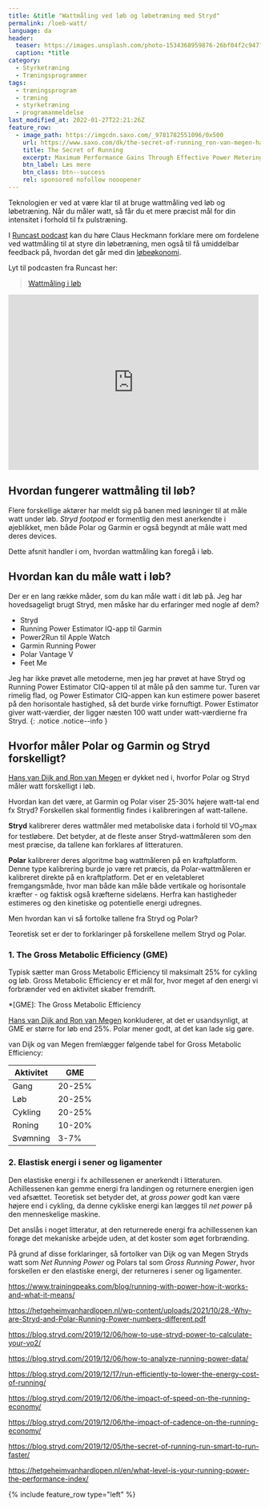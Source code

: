 ```yaml
---
title: &title "Wattmåling ved løb og løbetræning med Stryd"
permalink: /loeb-watt/
language: da
header:
  teaser: https://images.unsplash.com/photo-1534368959876-26bf04f2c947?ixlib=rb-1.2.1&ixid=MnwxMjA3fDB8MHxwaG90by1wYWdlfHx8fGVufDB8fHx8&auto=format&fit=crop&w=400&q=5
  caption: *title
category:
  - Styrketræning
  - Træningsprogrammer
tags:
  - træningsprogram
  - træning
  - styrketræning
  - programanmeldelse
last_modified_at: 2022-01-27T22:21:26Z
feature_row:
  - image_path: https://imgcdn.saxo.com/_9781782551096/0x500
    url: https://www.saxo.com/dk/the-secret-of-running_ron-van-megen-hans-van-dijk_paperback_9781782551096
    title: The Secret of Running
    excerpt: Maximum Performance Gains Through Effective Power Metering and Training Analysis
    btn_label: Læs mere
    btn_class: btn--success
    rel: sponsored nofollow nooopener
---
```


Teknologien er ved at være klar til at bruge wattmåling ved løb og løbetræning. Når du måler watt, så får du et mere præcist mål for din intensitet i forhold til fx pulstræning.

I [Runcast podcast](https://runcast.dk/podcast/wattmaaling-i-loeb/) kan du høre Claus Heckmann forklare mere om fordelene ved wattmåling til at styre din løbetræning, men også til få umiddelbar feedback på, hvordan det går med din [løbeøkonomi](/lobeokonomi/).

Lyt til podcasten fra Runcast her:

<blockquote class="wp-embedded-content" data-secret="RXYCSbDj4V"><a href="https://runcast.dk/podcast/wattmaaling-i-loeb/">Wattmåling i løb</a></blockquote><iframe sandbox="allow-scripts" security="restricted" src="https://runcast.dk/podcast/wattmaaling-i-loeb/embed/#?secret=RXYCSbDj4V" width="500" height="350" title="“Wattmåling i løb” — Runcast" data-secret="RXYCSbDj4V" frameborder="0" marginwidth="0" marginheight="0" scrolling="no" class="wp-embedded-content"></iframe><script type="text/javascript">/*! This file is auto-generated */!function(c,d){"use strict";var e=!1,o=!1;if(d.querySelector)if(c.addEventListener)e=!0;if(c.wp=c.wp||{},!c.wp.receiveEmbedMessage)if(c.wp.receiveEmbedMessage=function(e){var t=e.data;if(t)if(t.secret||t.message||t.value)if(!/[^a-zA-Z0-9]/.test(t.secret)){for(var r,a,i,s=d.querySelectorAll('iframe[data-secret="'+t.secret+'"]'),n=d.querySelectorAll('blockquote[data-secret="'+t.secret+'"]'),o=0;o<n.length;o++)n[o].style.display="none";for(o=0;o<s.length;o++)if(r=s[o],e.source===r.contentWindow){if(r.removeAttribute("style"),"height"===t.message){if(1e3<(i=parseInt(t.value,10)))i=1e3;else if(~~i<200)i=200;r.height=i}if("link"===t.message)if(a=d.createElement("a"),i=d.createElement("a"),a.href=r.getAttribute("src"),i.href=t.value,i.host===a.host)if(d.activeElement===r)c.top.location.href=t.value}}},e)c.addEventListener("message",c.wp.receiveEmbedMessage,!1),d.addEventListener("DOMContentLoaded",t,!1),c.addEventListener("load",t,!1);function t(){if(!o){o=!0;for(var e,t,r,a=-1!==navigator.appVersion.indexOf("MSIE 10"),i=!!navigator.userAgent.match(/Trident.*rv:11\./),s=d.querySelectorAll("iframe.wp-embedded-content"),n=0;n<s.length;n++){if(!(r=(t=s[n]).getAttribute("data-secret")))r=Math.random().toString(36).substr(2,10),t.src+="#?secret="+r,t.setAttribute("data-secret",r);if(a||i)(e=t.cloneNode(!0)).removeAttribute("security"),t.parentNode.replaceChild(e,t);t.contentWindow.postMessage({message:"ready",secret:r},"*")}}}}(window,document);</script>

## Hvordan fungerer wattmåling til løb?

Flere forskellige aktører har meldt sig på banen med løsninger til at måle watt under løb. _Stryd footpod_ er formentlig den mest anerkendte i øjeblikket, men både Polar og Garmin er også begyndt at måle watt med deres devices.

Dette afsnit handler i om, hvordan wattmåling kan foregå i løb.



## Hvordan kan du måle watt i løb?

Der er en lang række måder, som du kan måle watt i dit løb på. Jeg har hovedsageligt brugt Stryd, men måske har du erfaringer med nogle af dem?

- Stryd
- Running Power Estimator IQ-app til Garmin
- Power2Run til Apple Watch
- Garmin Running Power
- Polar Vantage V
- Feet Me

Jeg har ikke prøvet alle metoderne, men jeg har prøvet at have Stryd og Running Power Estimator CIQ-appen til at måle på den samme tur. Turen var rimelig flad, og Power Estimator CIQ-appen kan kun estimere power baseret på den horisontale hastighed, så det burde virke fornuftigt. Power Estimator giver watt-værdier, der ligger næsten 100 watt under watt-værdierne fra Stryd. 
{: .notice .notice--info }

## Hvorfor måler Polar og Garmin og Stryd forskelligt?

[Hans van Dijk and Ron van Megen](https://hetgeheimvanhardlopen.nl/wp-content/uploads/2021/10/28.-Why-are-Stryd-and-Polar-Running-Power-numbers-different.pdf) er dykket ned i, hvorfor Polar og Stryd måler watt forskelligt i løb.

Hvordan kan det være, at Garmin og Polar viser 25-30% højere watt-tal end fx Stryd? Forskellen skal formentlig findes i kalibreringen af watt-tallene.

**Stryd** kalibrerer deres wattmåler med metaboliske data i forhold til VO<sub>2</sub>max for testløbere. Det betyder, at de fleste anser Stryd-wattmåleren som den mest præcise, da tallene kan forklares af litteraturen.

**Polar** kalibrerer deres algoritme bag wattmåleren på en kraftplatform. Denne type kalibrering burde jo være ret præcis, da Polar-wattmåleren er kalibreret direkte på en kraftplatform. Det er en veletableret fremgangsmåde, hvor man både kan måle både vertikale og horisontale kræfter - og faktisk også kræfterne sidelæns. Herfra kan hastigheder estimeres og den kinetiske og potentielle energi udregnes. 

Men hvordan kan vi så fortolke tallene fra Stryd og Polar?

Teoretisk set er der to forklaringer på forskellene mellem Stryd og Polar.

### 1. The Gross Metabolic Efficiency (GME)

Typisk sætter man Gross Metabolic Efficiency til maksimalt 25% for cykling og løb. Gross Metabolic Efficiency er et mål for, hvor meget af den energi vi forbrænder ved en aktivitet skaber fremdrift. 

*[GME]: The Gross Metabolic Efficiency

[Hans van Dijk and Ron van Megen](https://hetgeheimvanhardlopen.nl/wp-content/uploads/2021/10/28.-Why-are-Stryd-and-Polar-Running-Power-numbers-different.pdf) konkluderer, at det er usandsynligt, at GME er større for løb end 25%. Polar mener godt, at det kan lade sig gøre.

van Dijk og van Megen fremlægger følgende tabel for Gross Metabolic Efficiency:

| Aktivitet | GME |
|-|-|
| Gang | 20-25% |
| Løb | 20-25% |
| Cykling | 20-25% |
| Roning | 10-20% |
| Svømning | 3-7% |

### 2. Elastisk energi i sener og ligamenter

Den elastiske energi i fx achillessenen er anerkendt i litteraturen. Achillessenen kan gemme energi fra landingen og returnere energien igen ved afsættet. Teoretisk set betyder det, at _gross power_ godt kan være højere end i cykling, da denne cykliske energi kan lægges til _net power_ på den menneskelige maskine.

Det anslås i noget litteratur, at den returnerede energi fra achillessenen kan forøge det mekaniske arbejde uden, at det koster som øget forbrænding.

På grund af disse forklaringer, så fortolker van Dijk og van Megen Stryds watt som _Net Running Power_ og Polars tal som _Gross Running Power_, hvor forskellen er den elastiske energi, der returneres i sener og ligamenter.




https://www.trainingpeaks.com/blog/running-with-power-how-it-works-and-what-it-means/

https://hetgeheimvanhardlopen.nl/wp-content/uploads/2021/10/28.-Why-are-Stryd-and-Polar-Running-Power-numbers-different.pdf

https://blog.stryd.com/2019/12/06/how-to-use-stryd-power-to-calculate-your-vo2/

https://blog.stryd.com/2019/12/06/how-to-analyze-running-power-data/

https://blog.stryd.com/2019/12/17/run-efficiently-to-lower-the-energy-cost-of-running/

https://blog.stryd.com/2019/12/06/the-impact-of-speed-on-the-running-economy/

https://blog.stryd.com/2019/12/06/the-impact-of-cadence-on-the-running-economy/

https://blog.stryd.com/2019/12/05/the-secret-of-running-run-smart-to-run-faster/

https://hetgeheimvanhardlopen.nl/en/what-level-is-your-running-power-the-performance-index/



{% include feature_row type="left" %}
